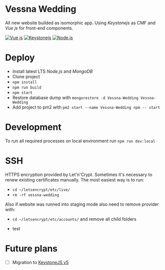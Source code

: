 # Vessna Wedding

All new website builded as isomorphic app. Using _Keystonejs_ as CMF and _Vue js_ for front-end components.

[![Vue js](https://image.ibb.co/jYMzWw/vuejs.png)](https://vuejs.org/v2/guide/) [![Keystonejs](https://image.ibb.co/cZN6Bw/keystonejs.png)](http://keystonejs.com/docs/) [![Node.js](https://image.ibb.co/g4FhjG/nodejs.png)](https://nodejs.org/en/docs/)

# Deploy

  - Install latest LTS _Node.js_ and _MongoDB_
  - Clone project
  - `npm install`
  - `npm run build`
  - `npm start`
  - Restore database dump with `mongorestore -d Vessna-Wedding Vessna-Wedding`
  - Add project to pm2 with `pm2 start --name Vessna-Wedding npm -- start`

# Development

To run all required processes on local environment run `npm run dev:local`

# SSH

HTTPS encryption provided by Let'n'Crypt. Sometimes it's necessary to renew existing certificates manually. The most easiest way is to run:

* `cd ~/letsencrypt/etc/live/`
* `rm -rf vessna-wedding`

Also if website was runned into staging mode also need to remove provider with:

* `cd ~/letsencrypt/etc/accounts/` and remove all child folders

* test

# Future plans

* [ ] Migration to [KeystoneJS v5](https://www.keystonejs.com/)
